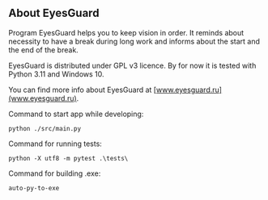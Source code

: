 ## About EyesGuard
Program EyesGuard helps you to keep vision in order.
It reminds about necessity to have a break during long work and informs about the start and the end of the break.

EyesGuard is distributed under GPL v3 licence. By for now it is tested with Python 3.11 and Windows 10.

You can find more info about EyesGuard at [www.eyesguard.ru](www.eyesguard.ru).

Command to start app while developing:
```
python ./src/main.py
```

Command for running tests:
```
python -X utf8 -m pytest .\tests\
```

Command for building .exe:
```
auto-py-to-exe
```